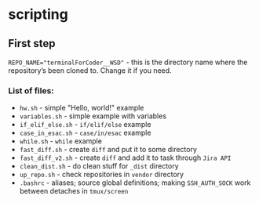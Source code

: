 # scripting

## First step

`REPO_NAME="terminalForCoder__WSD"` - this is the directory name where the repository’s been cloned to. Change it if you need.

### List of files:

* `hw.sh` - simple "Hello, world!" example
* `variables.sh` - simple example with variables
* `if_elif_else.sh` - `if/elif/else` example
* `case_in_esac.sh` - `case/in/esac` example
* `while.sh` - `while` example
* `fast_diff.sh` - create `diff` and put it to some directory
* `fast_diff_v2.sh` - create `diff` and add it to task through `Jira API`
* `clean_dist.sh` - do clean stuff for `_dist` directory
* `up_repo.sh` - check repositories in `vendor` directory
* `.bashrc` - aliases; source global definitions; making `SSH_AUTH_SOCK` work between detaches in `tmux/screen`
